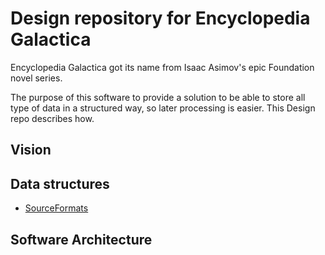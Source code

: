 # Design repository for Encyclopedia Galactica

Encyclopedia Galactica got its name from Isaac Asimov's epic Foundation novel series.

The purpose of this software to provide a solution to be able to store all type of data
in a structured way, so later processing is easier. This Design repo describes how.

## Vision

## Data structures

- [SourceFormats](./data_structures/source_formats/README.md)

## Software Architecture
